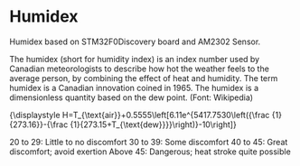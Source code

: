 # Humidex
Humidex based on STM32F0Discovery board and AM2302 Sensor.

The humidex (short for humidity index) is an index number used by Canadian meteorologists to describe how hot the weather feels to the average person, by combining the effect of heat and humidity. The term humidex is a Canadian innovation coined in 1965. The humidex is a dimensionless quantity based on the dew point. (Font: Wikipedia)

{\displaystyle H=T_{\text{air}}+0.5555\left[6.11e^{5417.7530\left({\frac {1}{273.16}}-{\frac {1}{273.15+T_{\text{dew}}}}\right)}-10\right]}

20 to 29: Little to no discomfort
30 to 39: Some discomfort
40 to 45: Great discomfort; avoid exertion
Above 45: Dangerous; heat stroke quite possible


